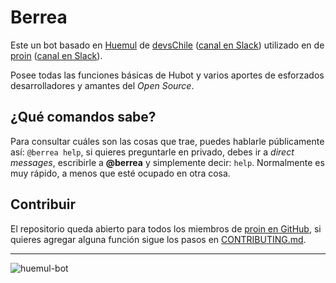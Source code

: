 # Berrea

Este un bot basado en [Huemul](https://github.com/devschile/huemul/) de [devsChile](http://www.devschile.cl) ([canal en Slack](http://devschile.slack.com)) utilizado en de [proin](http://www.programadores.cl) ([canal en Slack](http://proinchile.slack.com)).

Posee todas las funciones básicas de Hubot y varios aportes de esforzados desarrolladores y amantes del *Open Source*.

## ¿Qué comandos sabe?

Para consultar cuáles son las cosas que trae, puedes hablarle públicamente así: `@berrea help`, si quieres preguntarle en privado, debes ir a *direct messages*, escribirle a **@berrea** y simplemente decir: `help`.  Normalmente es muy rápido, a menos que esté ocupado en otra cosa.

## Contribuir

El repositorio queda abierto para todos los miembros de [proin en GitHub](https://github.com/proinchile), si quieres agregar alguna función sigue los pasos en [CONTRIBUTING.md](CONTRIBUTING.md).

---

![huemul-bot](http://www.revistalajunta.com/lajunta/wp-content/uploads/2015/01/4222Huemul_Perfil_Laid_700.jpg)
